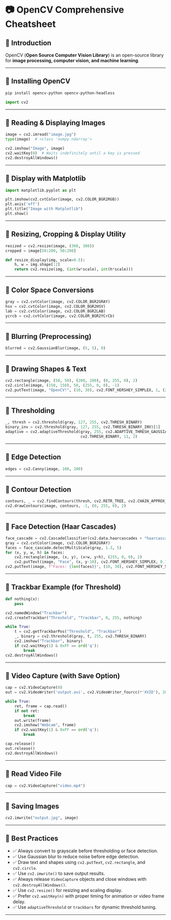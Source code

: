 
# 📷 OpenCV Comprehensive Cheatsheet

## 🔹 Introduction
OpenCV (**Open Source Computer Vision Library**) is an open-source library for **image processing, computer vision, and machine learning**.

---

## 🔹 Installing OpenCV
```sh
pip install opencv-python opencv-python-headless
```
```python
import cv2
```

---

## 🔹 Reading & Displaying Images
```python
image = cv2.imread("image.jpg")
type(image)  # <class 'numpy.ndarray'>

cv2.imshow("Image", image)
cv2.waitKey(0)  # Waits indefinitely until a key is pressed
cv2.destroyAllWindows()
```

---

## 🔹 Display with Matplotlib
```python
import matplotlib.pyplot as plt

plt.imshow(cv2.cvtColor(image, cv2.COLOR_BGR2RGB))
plt.axis('off')
plt.title("Image with Matplotlib")
plt.show()
```

---

## 🔹 Resizing, Cropping & Display Utility
```python
resized = cv2.resize(image, (300, 300))
cropped = image[50:200, 50:200]

def resize_display(img, scale=0.5):
    h, w = img.shape[:2]
    return cv2.resize(img, (int(w*scale), int(h*scale)))
```

---

## 🔹 Color Space Conversions
```python
gray = cv2.cvtColor(image, cv2.COLOR_BGR2GRAY)
hsv = cv2.cvtColor(image, cv2.COLOR_BGR2HSV)
lab = cv2.cvtColor(image, cv2.COLOR_BGR2LAB)
ycrcb = cv2.cvtColor(image, cv2.COLOR_BGR2YCrCb)
```

---

## 🔹 Blurring (Preprocessing)
```python
blurred = cv2.GaussianBlur(image, (5, 5), 0)
```

---

## 🔹 Drawing Shapes & Text
```python
cv2.rectangle(image, (50, 50), (200, 200), (0, 255, 0), 2)
cv2.circle(image, (150, 150), 50, (255, 0, 0), -1)
cv2.putText(image, "OpenCV!", (10, 30), cv2.FONT_HERSHEY_SIMPLEX, 1, (255, 255, 255), 2)
```

---

## 🔹 Thresholding
```python
_, thresh = cv2.threshold(gray, 127, 255, cv2.THRESH_BINARY)
binary_inv = cv2.threshold(gray, 127, 255, cv2.THRESH_BINARY_INV)[1]
adaptive = cv2.adaptiveThreshold(gray, 255, cv2.ADAPTIVE_THRESH_GAUSSIAN_C,
                                 cv2.THRESH_BINARY, 11, 2)
```

---

## 🔹 Edge Detection
```python
edges = cv2.Canny(image, 100, 200)
```

---

## 🔹 Contour Detection
```python
contours, _ = cv2.findContours(thresh, cv2.RETR_TREE, cv2.CHAIN_APPROX_SIMPLE)
cv2.drawContours(image, contours, -1, (0, 255, 0), 2)
```

---

## 🔹 Face Detection (Haar Cascades)
```python
face_cascade = cv2.CascadeClassifier(cv2.data.haarcascades + "haarcascade_frontalface_default.xml")
gray = cv2.cvtColor(image, cv2.COLOR_BGR2GRAY)
faces = face_cascade.detectMultiScale(gray, 1.3, 5)
for (x, y, w, h) in faces:
    cv2.rectangle(image, (x, y), (x+w, y+h), (255, 0, 0), 2)
    cv2.putText(image, "Face", (x, y-10), cv2.FONT_HERSHEY_SIMPLEX, 0.7, (255, 255, 0), 2)
cv2.putText(image, f"Faces: {len(faces)}", (10, 30), cv2.FONT_HERSHEY_SIMPLEX, 1, (0, 255, 255), 2)
```

---

## 🔹 Trackbar Example (for Threshold)
```python
def nothing(x):
    pass

cv2.namedWindow("Trackbar")
cv2.createTrackbar("Threshold", "Trackbar", 0, 255, nothing)

while True:
    t = cv2.getTrackbarPos("Threshold", "Trackbar")
    _, binary = cv2.threshold(gray, t, 255, cv2.THRESH_BINARY)
    cv2.imshow("Trackbar", binary)
    if cv2.waitKey(1) & 0xFF == ord('q'):
        break
cv2.destroyAllWindows()
```

---

## 🔹 Video Capture (with Save Option)
```python
cap = cv2.VideoCapture(0)
out = cv2.VideoWriter('output.avi', cv2.VideoWriter_fourcc(*'XVID'), 20.0, (640,480))

while True:
    ret, frame = cap.read()
    if not ret:
        break
    out.write(frame)
    cv2.imshow("Webcam", frame)
    if cv2.waitKey(1) & 0xFF == ord('q'):
        break

cap.release()
out.release()
cv2.destroyAllWindows()
```

---

## 🔹 Read Video File
```python
cap = cv2.VideoCapture("video.mp4")
```

---

## 🔹 Saving Images
```python
cv2.imwrite("output.jpg", image)
```

---

## 🔹 Best Practices
- ✅ Always convert to grayscale before thresholding or face detection.
- ✅ Use Gaussian blur to reduce noise before edge detection.
- ✅ Draw text and shapes using `cv2.putText`, `cv2.rectangle`, and `cv2.circle`.
- ✅ Use `cv2.imwrite()` to save output results.
- ✅ Always release `VideoCapture` objects and close windows with `cv2.destroyAllWindows()`.
- ✅ Use `cv2.resize()` for resizing and scaling display.
- ✅ Prefer `cv2.waitKey(n)` with proper timing for animation or video frame delay.
- ✅ Use `adaptiveThreshold` or `trackbars` for dynamic threshold tuning.

---

